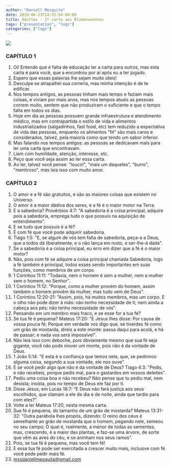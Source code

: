 ```yaml
---
author: "Daniell Mesquita"
date: 2019-06-23T14:33:54-04:00
title: Adultos - 1ª carta aos Blumenauenses
tags: ["presentation", "logs"]
categories: ["logs"]
---
```


![](img/letters/blumenauans/1.png)

### CAPÍTULO 1

1. Oi! Entendo que é falta de educação ler a carta para outros, mas esta carta é para você, que a encontrou por aí após eu a ter jogado.
2. Espero que essas palavras lhe sejam muito úteis!
3. Desculpe se atrapalhei sua correria, mas minha intenção é de te edificar.
4. Nos tempos antigos, as pessoas tinham mais tempo e faziam mais coisas, e viviam por mais anos, mas nos tempos atuais as pessoas correm muito, sentem que não produziram o suficiente e que o tempo falta em todos os dias.
5. Hoje em dia as pessoas possuem grande infraestrutura e atendimento médico, mas em contrapartida o estilo de vida e alimentos industrializados \(salgadinhos, fast food, etc\) tem reduzido a expectativa de vida das pessoas, enquanto os alimentos "fit" são mais caros e considerados, talvez, pela maioria como que tendo um sabor inferior.
6. Mas falando nos tempos antigos: as pessoas se dedicavam mais para ler uma carta que encontravam.
7. Liam com humildade, atenção, interesse, etc.
8. Peço que você seja assim ao ler essa carta.
9. Ao ler, talvez você pense: "louco!", "mais um daqueles", "burro", "mentiroso", mas leia isso com muito amor.

### CAPÍTULO 2

1. O amor e a fé são gratuitos, e são as maiores coisas que existem no Universo.
2. O amor é a maior dádiva dos seres, e a fé é o maior motor na Terra.
3. E a sabedoria? Provérbios 4:7: "A sabedoria é a coisa principal; adquire pois a sabedoria, emprega tudo o que possuis na aquisição de entendimento".
4. E se tudo que possuis é a fé?
5. É com fé que você pode adquirir sabedoria.
6. Tiago 1:5: "E, se algum de vós tem falta de sabedoria, peça-a a Deus, que a todos dá liberalmente, e o não lança em rosto, e ser-lhe-á dada".
7. Se a sabedoria é a coisa principal, eu erro em dizer que a fé é o maior motor?
8. Não, pois com fé se adquire a coisa principal chamada Sabedoria, logo a fé também é principal, todos esses sendo importantes em suas funções, como membros de um corpo.
9. 1 Coríntios 11:11: "Todavia, nem o homem é sem a mulher, nem a mulher sem o homem, no Senhor".
10. 1 Coríntios 11:12: "Porque, como a mulher provém do homem, assim também o homem provém da mulher, mas tudo vem de Deus".
11. 1 Coríntios 12:20-21: "Assim, pois, há muitos membros, mas um corpo. E o olho não pode dizer à mão: não tenho necessidade de ti; nem ainda a cabeça aos pés: não tenho necessidade de vós".
12. Pensando em um membro mais fraco, e se esse for a tua fé?
13. Se tua fé é pequena? Mateus 17:20: "E Jesus lhes disse: Por causa de vossa pouca fé; Porque em verdade vos digo que, se tiverdes fé como um grão de mostarda, direis a este monte: passa daqui para acolá, e há de passar; e nada vos será impossível".
14. Não leia isso com deboche, pois óbviamente mesmo que sua fé seja gigante, você não pode mover um monte, pois não é da vontade de Deus.
15. 1 João 5:14: "E esta é a confiança que temos nele, que, se pedirmos alguma coisa, segundo a sua vontade, ele nos ouve".
16. E se você pedir algo que não é da vontade de Deus? Tiago 4:3: "Pedis, e não recebeis, porque pedis mal, para o gastardes em vossos deleites".
17. Pediu uma coisa boa e não recebeu? Não pense que tu pediu mal, nem desista; insista, pois no tempo de Deus ele faz por ti.
18. Disse Jesus, em Lucas 18:7: "E Deus não fará justiça aos seus escolhidos, que clamam a ele de dia e de noite, ainda que tardio para com eles?".
19. Volte a ler Mateus 17:20, nesta mesma carta.
20. Sua fé é pequena, do tamanho de um grão de mostarda? Mateus 13:31-32: "Outra parábola lhes propôs, dizendo: O reino dos céus é semelhante ao grão de mostarda que o homem, pegando nele, semeou no seu campo; O qual é, realmente, a menor de todas as sementes; mas, crescendo, é a maior das plantas, e faz-se uma árvore, de sorte que vêm as aves do céu, e se aninham nos seus ramos".
21. Pois, se tua fé é pequena, mas você tem fé!
22. E essa tua fé pode ser exercitada a crescer muito mais, inclusive com fé você pode pedir mais fé.
23. mssdaniellmesquita@gmail.com
